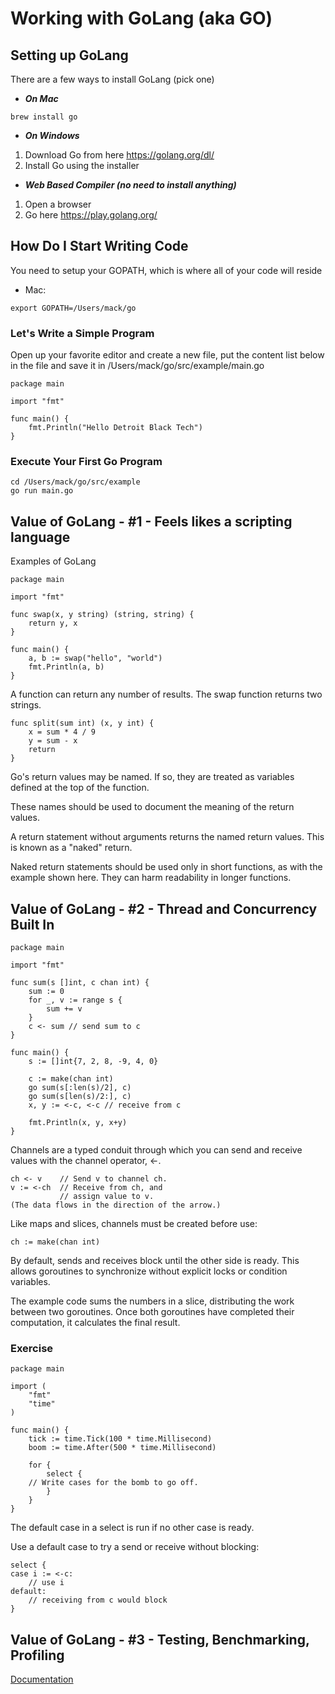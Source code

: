 # Working with GoLang (aka GO)

## Setting up GoLang

There are a few ways to install GoLang (pick one)

- ***On Mac***

```
brew install go
```

- ***On Windows***

 1. Download Go from here https://golang.org/dl/
 2. Install Go using the installer


- ***Web Based Compiler (no need to install anything)***

 1. Open a browser
 2. Go here https://play.golang.org/


## How Do I Start Writing Code

You need to setup your GOPATH, which is where all of your code will reside

- Mac:

```
export GOPATH=/Users/mack/go

```

### Let's Write a Simple Program

Open up your favorite editor and create a new file, put the content list below in the file and save it in /Users/mack/go/src/example/main.go

```
package main

import "fmt"

func main() {
    fmt.Println("Hello Detroit Black Tech")
}
```

### Execute Your First Go Program

```
cd /Users/mack/go/src/example
go run main.go
```


## Value of GoLang - #1 - Feels likes a scripting language

Examples of GoLang

```
package main

import "fmt"

func swap(x, y string) (string, string) {
	return y, x
}

func main() {
	a, b := swap("hello", "world")
	fmt.Println(a, b)
}
```

A function can return any number of results. The swap function returns two strings.

```
func split(sum int) (x, y int) {
	x = sum * 4 / 9
	y = sum - x
	return
}
```

Go's return values may be named. If so, they are treated as variables defined at the top of the function.

These names should be used to document the meaning of the return values.

A return statement without arguments returns the named return values. This is known as a "naked" return.

Naked return statements should be used only in short functions, as with the example shown here. They can harm readability in longer functions.

## Value of GoLang - #2 - Thread and Concurrency Built In


```
package main

import "fmt"

func sum(s []int, c chan int) {
	sum := 0
	for _, v := range s {
		sum += v
	}
	c <- sum // send sum to c
}

func main() {
	s := []int{7, 2, 8, -9, 4, 0}

	c := make(chan int)
	go sum(s[:len(s)/2], c)
	go sum(s[len(s)/2:], c)
	x, y := <-c, <-c // receive from c

	fmt.Println(x, y, x+y)
}
```

Channels are a typed conduit through which you can send and receive values with the channel operator, <-.

```
ch <- v    // Send v to channel ch.
v := <-ch  // Receive from ch, and
           // assign value to v.
(The data flows in the direction of the arrow.)
```

Like maps and slices, channels must be created before use:

```
ch := make(chan int)
```

By default, sends and receives block until the other side is ready. This allows goroutines to synchronize without explicit locks or condition variables.

The example code sums the numbers in a slice, distributing the work between two goroutines. Once both goroutines have completed their computation, it calculates the final result.

### Exercise 

```
package main

import (
	"fmt"
	"time"
)

func main() {
	tick := time.Tick(100 * time.Millisecond)
	boom := time.After(500 * time.Millisecond)
  
	for {
		select {
    // Write cases for the bomb to go off.
		}
	}
}

```

The default case in a select is run if no other case is ready.

Use a default case to try a send or receive without blocking:

```
select {
case i := <-c:
    // use i
default:
    // receiving from c would block
}
```

## Value of GoLang - #3 - Testing, Benchmarking, Profiling

[Documentation](../../test/README.md)
